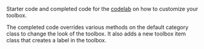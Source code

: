 ---
---
Starter code and completed code for the [codelab](https://blocklycodelabs.dev/codelabs/custom_toolbox/index.html) on how to customize your toolbox.

The completed code overrides various methods on the default category class to
change the look of the toolbox. It also adds a new toolbox item class that creates
a label in the toolbox.
